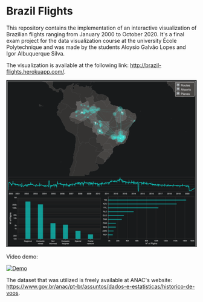# Brazil Flights

This repository contains the implementation of an interactive visualization of Brazilian flights ranging from January 2000 to October 2020. It's a final exam project for the data visualization course at the university École Polytechnique and was made by the students Aloysio Galvão Lopes and Igor Albuquerque Silva.

 The visualization is available at the following link: <http://brazil-flights.herokuapp.com/>.

![](doc/overview.png)


Video demo:

[![Demo](https://img.youtube.com/vi/3aZR7E7GCp0/0.jpg)](https://www.youtube.com/watch?v=3aZR7E7GCp0)

The dataset that was utilized is freely available at ANAC's website: <https://www.gov.br/anac/pt-br/assuntos/dados-e-estatisticas/historico-de-voos>.
